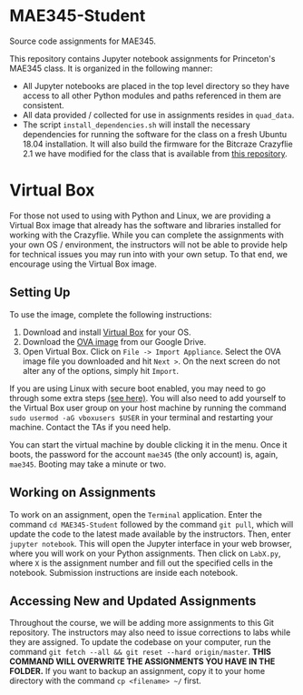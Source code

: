 # MAE345-Student
Source code assignments for MAE345.

This repository contains Jupyter notebook assignments for Princeton's MAE345 class. It is organized in the following manner:

- All Jupyter notebooks are placed in the top level directory so they have access to all other Python modules and paths referenced in them are consistent.
- All data provided / collected for use in assignments resides in `quad_data`.
- The script `install_dependencies.sh` will install the necessary dependencies for running the software for the class on a fresh Ubuntu 18.04 installation. It will also build the firmware for the Bitcraze Crazyflie 2.1 we have modified for the class that is available from [this repository](https://github.com/irom-lab/crazyflie-firmware).

# Virtual Box

For those not used to using with Python and Linux, we are providing a Virtual Box image that already has the software and libraries installed for working with the Crazyflie. While you can complete the assignments with your own OS / environment, the instructors will not be able to provide help for technical issues you may run into with your own setup. To that end, we encourage using the Virtual Box image.

## Setting Up

To use the image, complete the following instructions:

1. Download and install [Virtual Box](https://www.virtualbox.org/) for your OS.
2. Download the [OVA image](https://drive.google.com/file/d/1SMuKvwyBaQGdplbzOviqDJTqrKvKpgVu/view?usp=sharing) from our Google Drive.
3. Open Virtual Box. Click on `File -> Import Appliance`. Select the OVA image file you downloaded and hit `Next >`. On the next screen do not alter any of the options, simply hit `Import`.

If you are using Linux with secure boot enabled, you may need to go through some extra steps [(see here)](https://askubuntu.com/questions/920689/how-to-fix-modprobe-vboxdrv-error-in-virtualbox?fbclid=IwAR0N6lNVvzv54pQLpqGNtzaIWDqGXNTAL1bbzOIl_DlXxRaNniyxcCySsuw). You will also need to add yourself to the Virtual Box user group on your host machine by running the command `
sudo usermod -aG vboxusers $USER` in your terminal and restarting your machine. Contact the TAs if you need help.

You can start the virtual machine by double clicking it in the menu. Once it boots, the password for the account `mae345` (the only account) is, again, `mae345`. Booting may take a minute or two.

## Working on Assignments

To work on an assignment, open the `Terminal` application. Enter the command `cd MAE345-Student` followed by the command `git pull`, which will update the code to the latest made available by the instructors. Then, enter `jupyter notebook`. This will open the Jupyter interface in your web browser, where you will work on your Python assignments. Then click on `LabX.py`, where `X` is the assignment number and fill out the specified cells in the notebook. Submission instructions are inside each notebook.

## Accessing New and Updated Assignments

Throughout the course, we will be adding more assignments to this Git repository. The instructors may also need to issue corrections to labs while they are assigned. To update the codebase on your computer, run the command `git fetch --all
 && git reset --hard origin/master`. **THIS COMMAND WILL OVERWRITE THE ASSIGNMENTS YOU HAVE IN THE FOLDER.** If you want to backup an assignment, copy it to your home directory with the command `cp <filename> ~/` first.
